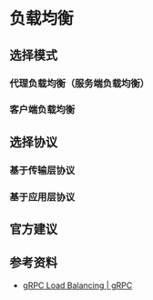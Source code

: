# 负载均衡

## 选择模式

### 代理负载均衡（服务端负载均衡）

### 客户端负载均衡

## 选择协议

### 基于传输层协议

### 基于应用层协议

## 官方建议

## 参考资料

- [gRPC Load Balancing | gRPC](https://grpc.io/blog/grpc-load-balancing/)